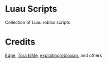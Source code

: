 # Luau Scripts
Collection of Luau roblox scripts
# Credits
[Edge](https://github.com/EdgeIY), [Tora IsMe](https://github.com/gumanba), [exploitingrobloxian](https://scriptblox.com/u/exploitingrobloxian), and others
